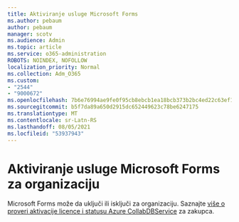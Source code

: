 ```yaml
---
title: Aktiviranje usluge Microsoft Forms
ms.author: pebaum
author: pebaum
manager: scotv
ms.audience: Admin
ms.topic: article
ms.service: o365-administration
ROBOTS: NOINDEX, NOFOLLOW
localization_priority: Normal
ms.collection: Adm_O365
ms.custom:
- "2544"
- "9000672"
ms.openlocfilehash: 7b6e76994ae9fe0f95cb8ebcb1ea18bcb373b2bc4ed22c63ef17f7a896b6b5c6
ms.sourcegitcommit: b5f7da89a650d2915dc652449623c78be6247175
ms.translationtype: MT
ms.contentlocale: sr-Latn-RS
ms.lasthandoff: 08/05/2021
ms.locfileid: "53937943"
---
```

# <a name="activate-microsoft-forms-for-an-organization"></a>Aktiviranje usluge Microsoft Forms za organizaciju

Microsoft Forms može da uključi ili isključi za organizaciju. Saznajte [više o proveri aktivacije licence i statusu Azure CollabDBService](https://support.office.com/article/Turn-off-or-turn-on-Microsoft-Forms-8dcbf3ab-f2d6-459a-b8be-8d9892132a43) za zakupca.